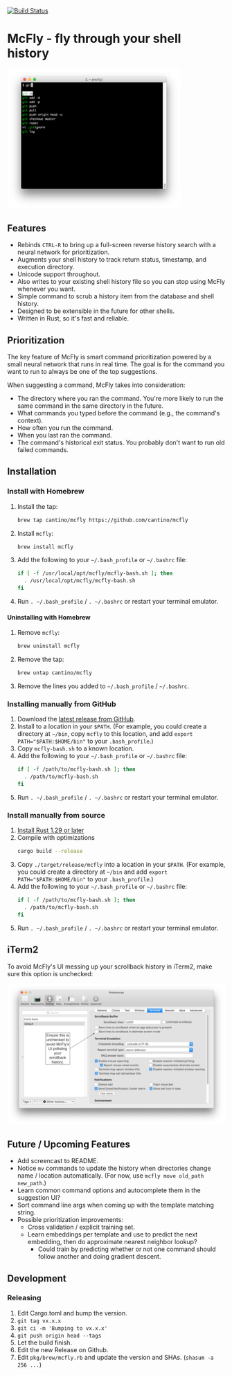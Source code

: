 [![Build Status](https://travis-ci.org/cantino/mcfly.svg?branch=master)](https://travis-ci.org/cantino/mcfly)

# McFly - fly through your shell history

<img src="/docs/screenshot.png" alt="screenshot" width="400">

## Features

* Rebinds `CTRL-R` to bring up a full-screen reverse history search with a neural network for prioritization.
* Augments your shell history to track return status, timestamp, and execution directory.
* Unicode support throughout.
* Also writes to your existing shell history file so you can stop using McFly whenever you want.
* Simple command to scrub a history item from the database and shell history.
* Designed to be extensible in the future for other shells.
* Written in Rust, so it's fast and reliable.

## Prioritization

The key feature of McFly is smart command prioritization powered by a small neural network that runs
in real time. The goal is for the command you want to run to always be one of the top suggestions.

When suggesting a command, McFly takes into consideration:

* The directory where you ran the command. You're more likely to run the same command in the same directory in the future.
* What commands you typed before the command (e.g., the command's context).
* How often you run the command.
* When you last ran the command.
* The command's historical exit status. You probably don't want to run old failed commands.

## Installation

### Install with Homebrew

1. Install the tap:
    ```bash
    brew tap cantino/mcfly https://github.com/cantino/mcfly
    ```
1. Install `mcfly`:
    ```bash
    brew install mcfly
    ```
1. Add the following to your `~/.bash_profile` or `~/.bashrc` file:
    ```bash
    if [ -f /usr/local/opt/mcfly/mcfly-bash.sh ]; then
      . /usr/local/opt/mcfly/mcfly-bash.sh
    fi
    ```
1. Run `. ~/.bash_profile` / `. ~/.bashrc` or restart your terminal emulator.

#### Uninstalling with Homebrew

1. Remove `mcfly`:
    ```bash
    brew uninstall mcfly
    ```
1. Remove the tap:
    ```bash
    brew untap cantino/mcfly
    ```
1. Remove the lines you added to `~/.bash_profile` / `~/.bashrc`.

### Installing manually from GitHub

1. Download the [latest release from GitHub](https://github.com/cantino/mcfly/releases).
1. Install to a location in your `$PATH`. (For example, you could create a directory at `~/bin`, copy `mcfly` to this location, and add `export PATH="$PATH:$HOME/bin"` to your `.bash_profile`.)
1. Copy `mcfly-bash.sh` to a known location.
1. Add the following to your `~/.bash_profile` or `~/.bashrc` file:
    ```bash
    if [ -f /path/to/mcfly-bash.sh ]; then
      . /path/to/mcfly-bash.sh
    fi
    ```
1. Run `. ~/.bash_profile` / `. ~/.bashrc` or restart your terminal emulator.

### Install manually from source

1. [Install Rust 1.29 or later](https://www.rust-lang.org/en-US/install.html)
1. Compile with optimizations
    ```bash
    cargo build --release
    ```
1. Copy `./target/release/mcfly` into a location in your `$PATH`. (For example, you could create a directory at `~/bin`
and add `export PATH="$PATH:$HOME/bin"` to your `.bash_profile`.)
1. Add the following to your `~/.bash_profile` or `~/.bashrc` file:
    ```bash
    if [ -f /path/to/mcfly-bash.sh ]; then
      . /path/to/mcfly-bash.sh
    fi
    ```
1. Run `. ~/.bash_profile` / `. ~/.bashrc` or restart your terminal emulator.

## iTerm2

To avoid McFly's UI messing up your scrollback history in iTerm2, make sure this option is unchecked:

<img src="/docs/iterm2.jpeg" alt="iterm2 UI instructions">

## Future / Upcoming Features

* Add screencast to README.
* Notice `mv` commands to update the history when directories change name / location automatically. (For now, use `mcfly move old_path new_path`.)
* Learn common command options and autocomplete them in the suggestion UI?
* Sort command line args when coming up with the template matching string.
* Possible prioritization improvements:
  * Cross validation / explicit training set.
  * Learn embeddings per template and use to predict the next embedding, then do approximate nearest neighbor lookup?
    * Could train by predicting whether or not one command should follow another and doing gradient descent.

## Development

### Releasing

1. Edit Cargo.toml and bump the version.
1. `git tag vx.x.x`
1. `git ci -m 'Bumping to vx.x.x'`
1. `git push origin head --tags`
1. Let the build finish.
1. Edit the new Release on Github.
1. Edit `pkg/brew/mcfly.rb` and update the version and SHAs. (`shasum -a 256 ...`)
